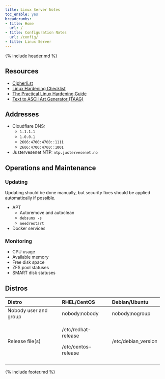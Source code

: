 ```yaml
---
title: Linux Server Notes
toc_enable: yes
breadcrumbs:
- title: Home
  url: /
- title: Configuration Notes
  url: /config/
- title: Linux Server
---
```

{% include header.md %}

## Resources

- [Cipherli.st](https://cipherli.st/)
- [Linux Hardening Checklist](https://github.com/trimstray/linux-hardening-checklist)
- [The Practical Linux Hardening Guide](https://github.com/trimstray/the-practical-linux-hardening-guide)
- [Text to ASCII Art Generator (TAAG)](http://patorjk.com/software/taag/#p=display&f=Slant&t=)

## Addresses

- Cloudflare DNS:
  - `1.1.1.1`
  - `1.0.0.1`
  - `2606:4700:4700::1111`
  - `2606:4700:4700::1001`
- Justervesenet NTP: `ntp.justervesenet.no`

## Operations and Maintenance

### Updating

Updating should be done manually, but security fixes should be applied automatically if possible.

- APT
  - Autoremove and autoclean
  - `debsums -s`
  - `needrestart`
- Docker services

### Monitoring

- CPU usage
- Available memory
- Free disk space
- ZFS pool statuses
- SMART disk statuses

## Distros
<table>
  <thead>
    <tr>
      <th style="text-align:left">Distro</th>
      <th style="text-align:left">RHEL/CentOS</th>
      <th style="text-align:left">Debian/Ubuntu</th>
    </tr>
  </thead>
  <tbody>
    <tr>
      <td style="text-align:left">Nobody user and group</td>
      <td style="text-align:left">nobody:nobody</td>
      <td style="text-align:left">nobody:nogroup</td>
    </tr>
    <tr>
      <td style="text-align:left">Release file(s)</td>
      <td style="text-align:left">
        <p>/etc/redhat-release</p>
        <p>/etc/centos-release</p>
      </td>
      <td style="text-align:left">/etc/debian_version</td>
    </tr>
    <tr>
      <td style="text-align:left"></td>
      <td style="text-align:left"></td>
      <td style="text-align:left"></td>
    </tr>
  </tbody>
</table>

{% include footer.md %}
